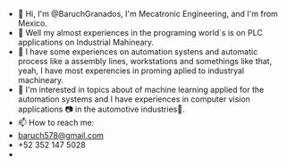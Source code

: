 
- 👋 Hi, I'm @BaruchGranados, I'm Mecatronic Engineering, and I'm from Mexico.
- 🦾 Well my almost experiences in the programing world´s is on PLC applications on Industrial Mahineary.
- 🤖 I have some experiences on automation systens and automatic process like a assembly lines, workstations and somethings like that, yeah, I have most experencies in proming aplied to industryal machineary.
- 📖 I'm interested in topics about of machine learning applied for the automation systems and I have experiences in computer vision applications 📷 in the automotive industries🚗.
- 📫 How to reach me:
- baruch578@gmail.com
- +52 352 147 5028
-

<!---
BaruchGranados/BaruchGranados is a ✨ special ✨ repository because its `PRESENTATION.md` (this file) appears on your GitHub profile.
You can click the Preview link to take a look at your changes.
--->
